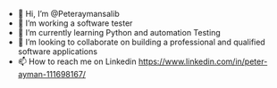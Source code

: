 - 👋 Hi, I’m @Peteraymansalib
- 👀 I’m working a software tester
- 🌱 I’m currently learning Python and automation Testing
- 💞️ I’m looking to collaborate on building a professional and qualified software applications
- 📫 How to reach me on Linkedin https://www.linkedin.com/in/peter-ayman-111698167/

<!---
Peteraymansalib/Peteraymansalib is a ✨ special ✨ repository because its `README.md` (this file) appears on your GitHub profile.
You can click the Preview link to take a look at your changes.
--->
